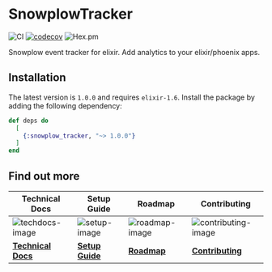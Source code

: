 # SnowplowTracker

![CI](https://github.com/scripbox/snowplow-elixir-tracker/workflows/CI/badge.svg?branch=master&event=push) [![codecov](https://codecov.io/gh/scripbox/snowplow-elixir-tracker/branch/master/graph/badge.svg)](https://codecov.io/gh/scripbox/snowplow-elixir-tracker) ![Hex.pm](https://img.shields.io/hexpm/dt/snowplow_tracker.svg)


Snowplow event tracker for elixir. Add analytics to your elixir/phoenix apps.

## Installation

The latest version is ```1.0.0``` and requires ```elixir-1.6```. Install the package by adding the following dependency:


```elixir
def deps do
  [
    {:snowplow_tracker, "~> 1.0.0"}
  ]
end
```

## Find out more

| Technical Docs                  | Setup Guide               | Roadmap                 | Contributing                      |
|---------------------------------|---------------------------|-------------------------|-----------------------------------|
| ![techdocs-image]          | ![setup-image]       | ![roadmap-image]   | ![contributing-image]        |
| **[Technical Docs][techdocs]** | **[Setup Guide][setup]** | **[Roadmap][roadmap]** | **[Contributing][contributing]** |

[techdocs-image]: https://d3i6fms1cm1j0i.cloudfront.net/github/images/techdocs.png
[setup-image]: https://d3i6fms1cm1j0i.cloudfront.net/github/images/setup.png
[roadmap-image]: https://d3i6fms1cm1j0i.cloudfront.net/github/images/roadmap.png
[contributing-image]:  https://d3i6fms1cm1j0i.cloudfront.net/github/images/contributing.png
[techdocs]: https://hexdocs.pm/snowplow_tracker/
[setup]: https://github.com/scripbox/snowplow-elixir-tracker/tree/master/#installation
[roadmap]: https://github.com/snowplow/snowplow/wiki/Product-roadmap
[contributing]: https://github.com/snowplow/snowplow/wiki/Contributing
